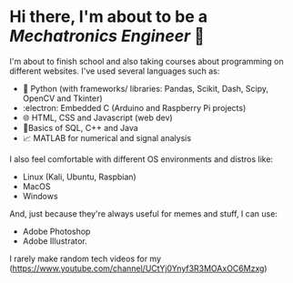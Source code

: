 # Hi there, I'm about to be a _*Mechatronics Engineer*_ :jack_o_lantern:

I'm about to finish school and also taking courses about programming on different websites. I've used several languages such as:
* 🤖 Python (with frameworks/ libraries: Pandas, Scikit, Dash, Scipy, OpenCV and Tkinter)
* :electron: Embedded C (Arduino and Raspberry Pi projects)
* :globe_with_meridians: HTML, CSS and Javascript (web dev)
* 🔐Basics of SQL, C++ and Java
* :chart_with_upwards_trend: MATLAB for numerical and signal analysis

I also feel comfortable with different OS environments and distros like:
* Linux (Kali, Ubuntu, Raspbian)
* MacOS
* Windows

And, just because they're always useful for memes and stuff, I can use:
* Adobe Photoshop
* Adobe Illustrator.

I rarely make random tech videos for my (https://www.youtube.com/channel/UCtYj0Ynyf3R3MOAxOC6Mzxg)

<!--
**areg-pi/areg-pi** is a ✨ _special_ ✨ repository because its `README.md` (this file) appears on your GitHub profile.

Here are some ideas to get you started:

- 🔭 I’m currently working on ...
- 🌱 I’m currently learning ...
- 👯 I’m looking to collaborate on ...
- 🤔 I’m looking for help with ...
- 💬 Ask me about ...
- 📫 How to reach me: ...
- 😄 Pronouns: ...
- ⚡ Fun fact: ...
-->
